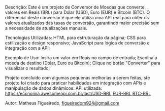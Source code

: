 Descrição:
Este é um projeto de Conversor de Moedas que converte valores em Reais (BRL) para Dólar (USD), Euro (EUR) e Bitcoin (BTC).
O diferencial deste conversor é que ele utiliza uma API real para obter os valores atualizados das taxas de conversão, garantindo maior precisão sem a necessidade de atualizações manuais.

Tecnologias Utilizadas:
HTML para estruturação da página;
CSS para estilização e design responsivo;
JavaScript para lógica de conversão e integração com a API;

Exemplo de Uso:
Insira um valor em Reais no campo de entrada;
Escolha a moeda de destino (Dólar, Euro ou Bitcoin);
Clique no botão "Converter" para visualizar o resultado;

Projeto concluído com algumas pequenas melhorias a serem feitas, ste projeto foi criado para praticar habilidades em integração com APIs e manipulação de dados dinâmicos.
API utilizada: https://economia.awesomeapi.com.br/last/USD-BRL,EUR-BRL,BTC-BRL

Autor:
Matheus Figueiredo,
figueiredom924@gmail.com
